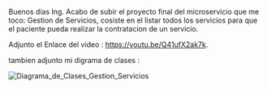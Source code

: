 Buenos dias Ing.
Acabo de subir el proyecto final del microservicio que me toco: Gestion de Servicios, cosiste en el listar todos los servicios para que el paciente
pueda realizar la contratacion de un servicio.

Adjunto el Enlace del video : https://youtu.be/Q41ufX2ak7k.

tambien adjunto mi digrama de clases :





![Diagrama_de_Clases_Gestion_Servicios](https://github.com/user-attachments/assets/7993c859-aa66-4c74-9bf7-6a654cdfa44e)
